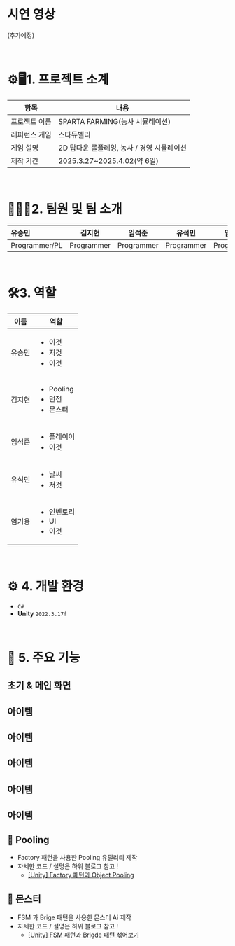 
# 시연 영상
(추가예정)

<br>

# ⚙🖥️1. 프로젝트 소계
| 항목 | 내용 |
|------|------|
| 프로젝트 이름| SPARTA FARMING(농사 시뮬레이션) |
| 레퍼런스 게임 | 	스타듀벨리 |
| 게임 설명 | 2D 탑다운 롤플레잉, 농사 / 경영 시뮬레이션 |
| 제작 기간 | 2025.3.27~2025.4.02(약 6일)|

<br>

# 🧑‍🤝‍🧑2. 팀원 및 팀 소개

| 유승민 | 김지현 | 임석준 | 유석민 | 염기용|
|:------|------|------|------|------|
| Programmer/PL | Programmer | Programmer | Programmer | Programmer |

<br>

# 🛠️3. 역할
| 이름 | 역할 |
|------|------|
| 유승민 | <ul><li>이것</li><li>저것</li><li>이것</li></ul> |
| 김지현 | 	<ul><li>Pooling</li><li>던전</li><li>몬스터</li></ul> |
| 임석준 | <ul><li>플레이어</li><li>이것</li></ul> |
| 유석민 | <ul><li>날씨</li><li>저것</li></ul> |
| 염기용 | <ul><li>인벤토리</li><li>UI</li><li>이것</li></ul> |

<br>

# ⚙️ 4. 개발 환경
- `C#`
- **Unity** `2022.3.17f` 

<br>

# 📌 5. 주요 기능
## 초기 & 메인 화면

## 아이템 

## 아이템 

## 아이템 

## 아이템 

## 아이템 

## 🌳 Pooling
 - Factory 패턴을 사용한 Pooling 유틸리티 제작 
 - 자세한 코드 / 설명은 하위 블로그 참고 ! 
    - [[Unity] Factory 패턴과 Object Pooling](https://youcheachae.tistory.com/69)

## 🎃 몬스터 
 - FSM 과 Brige 패턴을 사용한 몬스터 Ai 제작
 - 자세한 코드 / 설명은 하위 블로그 참고 ! 
    - [[Unity] FSM 패턴과 Brigde 패턴 섞어보기](https://youcheachae.tistory.com/71)
